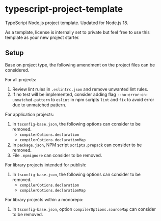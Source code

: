 # typescript-project-template
TypeScript Node.js project template. Updated for Node.js 18.

As a template, license is internally set to private but feel free to use this template as your new project starter.

## Setup
Base on project type, the following amendment on the project files can be considered.

For all projects:
1. Review lint rules in `.eslintrc.json` and remove unwanted lint rules.
2. If no test will be implemented, consider adding flag `--no-error-on-unmatched-pattern` to `eslint`
   in npm scripts `lint` and `fix` to avoid error due to unmatched pattern.

For application projects:
1. In `tsconfig-base.json`, the following options can consider to be removed.
   - `compilerOptions.declaration`
   - `compilerOptions.declarationMap`
2. In `package.json`, NPM script `scripts.prepack` can consider to be removed.
3. File `.npmignore` can consider to be removed.

For library projects intended for publish:
1. In `tsconfig-base.json`, the following options can consider to be removed.
   - `compilerOptions.declaration`
   - `compilerOptions.declarationMap`

For library projects within a monorepo:
1. In `tsconfig-base.json`, option `compilerOptions.sourceMap` can consider to be removed.
